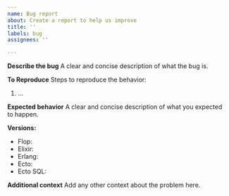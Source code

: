 ```yaml
---
name: Bug report
about: Create a report to help us improve
title: ''
labels: bug
assignees: ''

---
```


**Describe the bug**
A clear and concise description of what the bug is.

**To Reproduce**
Steps to reproduce the behavior:
1. ...

**Expected behavior**
A clear and concise description of what you expected to happen.

**Versions:**
 - Flop: 
 - Elixir: 
 - Erlang: 
 - Ecto: 
 - Ecto SQL: 

**Additional context**
Add any other context about the problem here.
